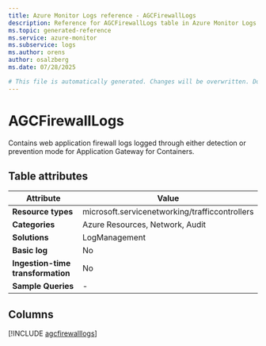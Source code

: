 ```yaml
---
title: Azure Monitor Logs reference - AGCFirewallLogs
description: Reference for AGCFirewallLogs table in Azure Monitor Logs.
ms.topic: generated-reference
ms.service: azure-monitor
ms.subservice: logs
ms.author: orens
author: osalzberg
ms.date: 07/28/2025

# This file is automatically generated. Changes will be overwritten. Do not change this file directly.
---
```


# AGCFirewallLogs

Contains web application firewall logs logged through either detection or prevention mode for Application Gateway for Containers.


## Table attributes

|Attribute|Value|
|---|---|
|**Resource types**|microsoft.servicenetworking/trafficcontrollers|
|**Categories**|Azure Resources, Network, Audit|
|**Solutions**| LogManagement|
|**Basic log**|No|
|**Ingestion-time transformation**|No|
|**Sample Queries**|-|



## Columns
  
[!INCLUDE [agcfirewalllogs](~/reusable-content/ce-skilling/azure/includes/azure-monitor/reference/tables/agcfirewalllogs-include.md)]

